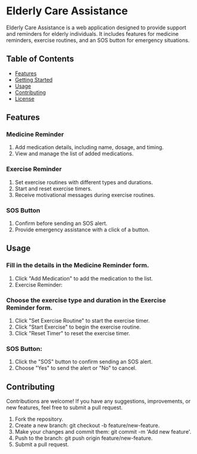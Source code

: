 # Elderly Care Assistance

Elderly Care Assistance is a web application designed to provide support and reminders for elderly individuals. It includes features for medicine reminders, exercise routines, and an SOS button for emergency situations.

## Table of Contents

- [Features](#features)
- [Getting Started](#getting-started)
- [Usage](#usage)
- [Contributing](#contributing)
- [License](#license)

## Features

### Medicine Reminder
1. Add medication details, including name, dosage, and timing.
2. View and manage the list of added medications.

### Exercise Reminder
1. Set exercise routines with different types and durations.
2. Start and reset exercise timers.
3. Receive motivational messages during exercise routines.

### SOS Button
1. Confirm before sending an SOS alert.
2. Provide emergency assistance with a click of a button.

## Usage
### Fill in the details in the Medicine Reminder form.
1. Click "Add Medication" to add the medication to the list.
2. Exercise Reminder:

### Choose the exercise type and duration in the Exercise Reminder form.
1. Click "Set Exercise Routine" to start the exercise timer.
2. Click "Start Exercise" to begin the exercise routine.
3. Click "Reset Timer" to reset the exercise timer.

### SOS Button:
1. Click the "SOS" button to confirm sending an SOS alert.
2. Choose "Yes" to send the alert or "No" to cancel.

## Contributing
Contributions are welcome! If you have any suggestions, improvements, or new features, feel free to submit a pull request.

1. Fork the repository.
2. Create a new branch: git checkout -b feature/new-feature.
3. Make your changes and commit them: git commit -m 'Add new feature'.
4. Push to the branch: git push origin feature/new-feature.
5. Submit a pull request.
